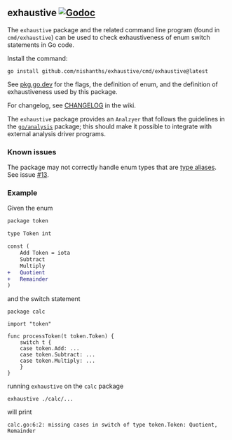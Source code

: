 ## exhaustive [![Godoc][2]][1]

The `exhaustive` package and the related command line program (found in
`cmd/exhaustive`) can be used to check exhaustiveness of enum switch
statements in Go code.

Install the command:

```
go install github.com/nishanths/exhaustive/cmd/exhaustive@latest
```

See [pkg.go.dev][6] for the flags, the definition of enum, and the
definition of exhaustiveness used by this package.

For changelog, see [CHANGELOG][changelog] in the wiki.

The `exhaustive` package provides an `Analzyer` that follows the
guidelines in the [`go/analysis`][3] package; this should make
it possible to integrate with external analysis driver programs.

### Known issues

The package may not correctly handle enum types that are [type
aliases][4]. See issue [#13][5].

### Example

Given the enum

```diff
package token

type Token int

const (
	Add Token = iota
	Subtract
	Multiply
+	Quotient
+	Remainder
)
```

and the switch statement

```
package calc

import "token"

func processToken(t token.Token) {
	switch t {
	case token.Add: ...
	case token.Subtract: ...
	case token.Multiply: ...
	}
}
```

running `exhaustive` on the `calc` package

```
exhaustive ./calc/...
```

will print

```
calc.go:6:2: missing cases in switch of type token.Token: Quotient, Remainder
```

[1]: https://godoc.org/github.com/nishanths/exhaustive
[2]: https://godoc.org/github.com/nishanths/exhaustive?status.svg
[3]: https://pkg.go.dev/golang.org/x/tools/go/analysis
[4]: https://go.googlesource.com/proposal/+/master/design/18130-type-alias.md
[5]: https://github.com/nishanths/exhaustive/issues/13
[6]: https://pkg.go.dev/github.com/nishanths/exhaustive#section-documentation
[changelog]: https://github.com/nishanths/exhaustive/wiki/CHANGELOG
